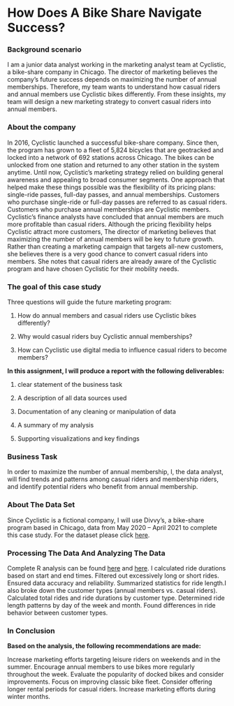 
# How Does A Bike Share Navigate Success?

### Background scenario

I am a junior data analyst working in the marketing analyst team at Cyclistic, a bike-share company in Chicago. The director of marketing believes the company’s future success depends on maximizing the number of annual memberships. Therefore, my team wants to understand how casual riders and annual members use Cyclistic bikes differently. From these insights, my team will design a new marketing strategy to convert casual riders into annual members.

### About the company

In 2016, Cyclistic launched a successful bike-share company. Since then, the program has grown to a fleet of 5,824 bicycles that are geotracked and locked into a network of 692 stations across Chicago. The bikes can be unlocked from one station and returned to any other station in the system anytime. Until now, Cyclistic’s marketing strategy relied on building general awareness and appealing to broad consumer segments. One approach that helped make these things possible was the flexibility of its pricing plans: single-ride passes, full-day passes, and annual memberships. Customers who purchase single-ride or full-day passes are referred to as casual riders. Customers who purchase annual memberships are Cyclistic members. Cyclistic’s finance analysts have concluded that annual members are much more profitable than casual riders. Although the pricing flexibility helps Cyclistic attract more customers, The director of marketing believes that maximizing the number of annual members will be key to future growth. Rather than creating a marketing campaign that targets all-new customers, she believes there is a very good chance to convert casual riders into members. She notes that casual riders are already aware of the Cyclistic program and have chosen Cyclistic for their mobility needs.

### The goal of this case study

Three questions will guide the future marketing program:

1. How do annual members and casual riders use Cyclistic bikes differently?

2. Why would casual riders buy Cyclistic annual memberships?

3. How can Cyclistic use digital media to influence casual riders to become members?

<b>In this assignment, I will produce a report with the following deliverables:</b>

1.  clear statement of the business task

2. A description of all data sources used

3. Documentation of any cleaning or manipulation of data

4. A summary of my analysis

5. Supporting visualizations and key findings


### Business Task

In order to maximize the number of annual membership, I, the data analyst, will find trends and patterns among casual riders and membership riders, and identify potential riders who benefit from annual membership.

### About The Data Set

Since Cyclistic is a fictional company, I will use Divvy’s, a bike-share program based in Chicago, data from May 2020 – April 2021 to complete this case study. For the dataset please click <a href="http://divvy-tripdata.s3.amazonaws.com/index.html">here</a>.

### Processing The Data And Analyzing The Data

Complete R analysis can be found <a href="https://github.com/jennttraan/How-does-a-bike-share-navigate-success-/blob/main/R%20Analysis">here</a> and <a href="https://github.com/jennttraan/How-does-a-bike-share-navigate-success-/blob/main/R%20Cleaning">here</a>.
I calculated ride durations based on start and end times. Filtered out excessively long or short rides. Ensured data accuracy and reliability. Summarized statistics for ride length.I also broke down the customer types (annual members vs. casual riders). Calculated total rides and ride durations by customer type. Determined ride length patterns by day of the week and month. Found differences in ride behavior between customer types.

### In Conclusion

<b>Based on the analysis, the following recommendations are made:</b>

Increase marketing efforts targeting leisure riders on weekends and in the summer.
Encourage annual members to use bikes more regularly throughout the week.
Evaluate the popularity of docked bikes and consider improvements.
Focus on improving classic bike fleet.
Consider offering longer rental periods for casual riders.
Increase marketing efforts during winter months.
